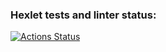 ### Hexlet tests and linter status:
[![Actions Status](https://github.com/SanichMyshkin/devops-for-programmers-project-76/actions/workflows/hexlet-check.yml/badge.svg)](https://github.com/SanichMyshkin/devops-for-programmers-project-76/actions)